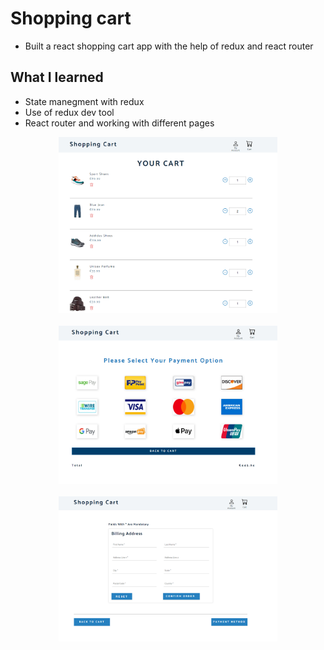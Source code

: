 # Shopping cart

- Built a react shopping cart app with the help of redux and react router

## What I learned

- State manegment with redux
- Use of redux dev tool
- React router and working with different pages

<p align="center">
  <img src="cart.png" width="350" alt="cart pic">
  <br/>
  <br/>
  <img src="payment.png" width="350" alt="payment method">
  <br/>
  <br/>
  <img src="address.png" width="350" alt="address">
</p>
